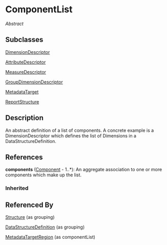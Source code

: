 
# ComponentList

*Abstract*



## Subclasses

[DimensionDescriptor](../DataStructure/DimensionDescriptor.md)

[AttributeDescriptor](../DataStructure/AttributeDescriptor.md)

[MeasureDescriptor](../DataStructure/MeasureDescriptor.md)

[GroupDimensionDescriptor](../DataStructure/GroupDimensionDescriptor.md)

[MetadataTarget](../MetadataStructure/MetadataTarget.md)

[ReportStructure](../MetadataStructure/ReportStructure.md)



## Description

An abstract definition of a list of components. A concrete example is a DimensionDescriptor which defines the list of Dimensions in a DataStructureDefinition.




## References

**components** ([Component](Component.md) - 1..*): An aggregate association to one or more components which make up the list.

### Inherited



## Referenced By

[Structure](Structure.md) (as grouping)

[DataStructureDefinition](../DataStructure/DataStructureDefinition.md) (as grouping)

[MetadataTargetRegion](../Registry/MetadataTargetRegion.md) (as componentList)


